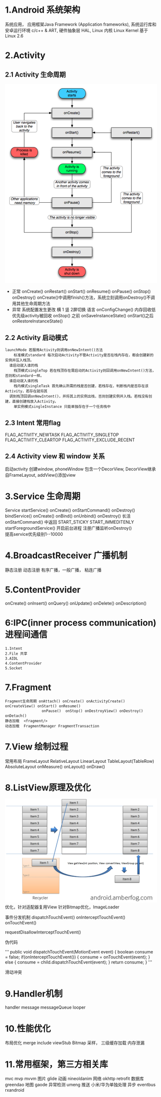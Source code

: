 # 1.Android 系统架构

系统应用，
应用框架Java Framework (Application frameworks),
系统运行库和安卓运行环境 c/c++ & ART,
硬件抽象层 HAL,
Linux 内核 Linux Kernel 基于Linux 2.6

# 2.Activity
## 2.1 Activity 生命周期 
  ![生命周期](./android-image/activity-lifecycle.png)
  * 正常 onCreate() onRestart() onStart() onResume() onPause() onStop() onDestroy()
          onCreate()中调用finish()方法，系统立刻调用onDestroy()不调用其他生命周期方法
  * 异常 系统配置发生更改 横 1 竖 2屏切换  语言 onConfigChange()
               内存回收低优先级activity被回收
               onStop() 之前 onSaveInstanceState() onStart()之后 onRestoreInstanceState()
## 2.2 Activity 启动模式
    launchMode 若服用Activity则调用onNewIntent()方法
        标准模式standard 每次启动Activity不管Activity是否在栈内存在，都会创建新的实例并压入栈顶。 
      谁启动就入谁的栈
        栈顶模式singleTop 若在栈顶存在需启动的Activity则回调用onNewIntent()方法，否则和standard一样。
      谁启动就入谁的栈
        栈内模式singleTask 首先确认所需的栈是否创建，若栈存在，判断栈内是否存在该Activity，若存在就将其
      调到栈顶回调onNewIntent()，并将其上的实例出栈，否则创建实例并入栈。若栈没有创建，直接创建栈放入Activity。
        单实例模式singleInstance 只能单独存在于一个任务栈中
        
## 2.3 Intent 常用flag
  FLAG_ACTIVITY_NEWTASK
  FLAG_ACTIVITY_SINGLETOP
  FLAG_ACTIVITY_CLEARTOP
  FLAG_ACTIVITY_EXCLUDE_RECENT
  
## 2.4 Activity view 和 window 关系
  启动activity 创建window, phoneWindow 包含一个DecorView, DecorView继承自FrameLayout, addView()添加view

# 3.Service 生命周期
 Service startService() onCreate() onStartCommand() onDestroy()
         bindService()  onCreate() onBind() onUnbind() onDestroy()
 长活 onStartCommand() 中返回 START_STICKY START_IMMEDITENLY
      startForegroundService() 开启前台进程
      注册广播监听onDestroy()   
      提高service优先级别1--10000    

# 4.BroadcastReceiver 广播机制
   静态注册 动态注册
   有序广播，一般广播， 粘连广播
   
# 5.ContentProvider  
 onCreate()
 onInsert()
 onQuery()
 onUpdate()
 onDelete()
 onDescription() 
   
# 6:IPC(inner process communication)进程间通信
    1.Intent 
    2.File 共享
    3.AIDL   
    4.ContentProvider
    5.Socket
# 7.Fragment 
    Fragment生命周期 onAttach() onCreate() onActivityCreate() onCreateView() onStart() onResume()
                     onPause()  onStop() onDestroyView() onDestroy() onDetach()
    静态加载  <fragment/>
    动态加载  FragmentManager FragmentTransaction                  
    
# 7.View 绘制过程
  常用布局  FrameLayout RelativeLayout LinearLayout TableLayout(TableRow) AbsoluteLayout
  onMeasure()
  onLayout()
  onDraw()

# 8.ListView原理及优化
  ![Image text](android-image/android-listview.jpg)
  优化，针对适配器复用View
        针对Bitmap优化，ImageLoader

  事件分发机制
   dispatchTouchEvent() onInterceptTouchEvent() onTouchEvent()
  
   requestDisallowInterceptTouchEvent()
   
  伪代码
 
  ''' 
  public void dispatchTouchEvent(MotionEvent event) {
    boolean consume = false;
    if(onInterceptTouchEvent()) {
        consume = onTouchEvent(event);
    } else {
        consume = child.dispatchTouchEvent(event);
    }
    return consume;
  }
  ''' 
  
  滑动冲突 
  
# 9.Handler机制
  handler message  messageQueue looper
  
# 10.性能优化
  布局优化 merge include viewStub
  Bitmap 采样， 三级缓存加载
  内存泄漏 
  
# 11.常用框架，第三方相关库
 mvc mvp mvvm
 图片 glide 
 动画 nineoldanim
 网络 okhttp retrofit
 数据库 greendao
 地图 gaode 
 异常检测 umeng 推送 小米/华为单独处理
 异步 eventbus rxandroid
 
  
    


